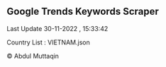 

## Google Trends Keywords Scraper 
 
Last Update 30-11-2022 , 15:33:42

Country List :
VIETNAM.json



© Abdul Muttaqin 

